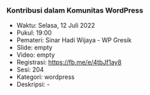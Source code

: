 ###  Kontribusi dalam Komunitas WordPress 

- Waktu: Selasa, 12 Juli 2022
- Pukul: 19:00
- Pemateri: Sinar Hadi Wijaya - WP Gresik 
- Slide: empty
- Video: empty
- Registrasi: https://fb.me/e/4tbJf1ay8
- Sesi: 204
- Kategori: wordpress
- Deskripsi: -
